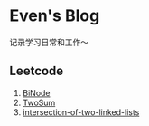 # Even's Blog
记录学习日常和工作～

## Leetcode

1. [BiNode](https://github.com/SunYiwen/blog/issues/1)
2. [TwoSum](https://github.com/SunYiwen/blog/issues/2)
3. [intersection-of-two-linked-lists](https://github.com/SunYiwen/blog/issues/3)
